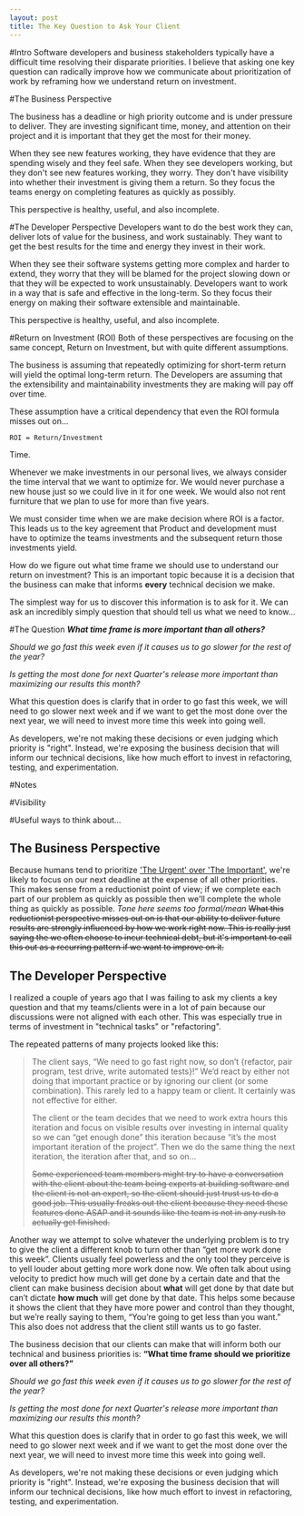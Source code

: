 ```yaml
---
layout: post
title: The Key Question to Ask Your Client
---
```

#Intro
Software developers and business stakeholders typically have a difficult
time resolving their disparate priorities. I believe that asking one key
question can radically improve how we communicate about prioritization
of work by reframing how we understand return on investment.

#The Business Perspective

The business has a deadline or high priority outcome and is under
pressure to deliver. They are investing significant time, money, and
attention on their project and it is important that they get the most
for their money.

When they see new features working, they have evidence that they are
spending wisely and they feel safe. When they see developers working,
but they don't see new features working, they worry. They don't have
visibility into whether their investment is giving them a return. So
they focus the teams energy on completing features as quickly as possibly.

This perspective is healthy, useful, and also incomplete. 

#The Developer Perspective
Developers want to do the best work they can, deliver lots of value for
the business, and work sustainably. They want to get the best results
for the time and energy they invest in their work.

When they see their software systems getting more complex and harder to
extend, they worry that they will be blamed for the project slowing down
or that they will be expected to work unsustainably. Developers want to
work in a way that is safe and effective in the long-term. So they focus
their energy on making their software extensible and maintainable.

This perspective is healthy, useful, and also incomplete. 

#Return on Investment (ROI)
Both of these perspectives are focusing on the same concept, Return on
Investment, but with quite different assumptions.

The business is assuming that repeatedly optimizing for short-term
return will yield the optimal long-term return. The Developers are
assuming that the extensibility and maintainability investments they are
making will pay off over time.

These assumption have a critical dependency that even the ROI formula
misses out on...
```
ROI = Return/Investment
```

Time.

Whenever we make investments in our personal lives, we always consider
the time interval that we want to optimize for. We would never purchase
a new house just so we could live in it for one week. We would also not
rent furniture that we plan to use for more than five years.

We must consider time when we are make decision where ROI is a factor.
This leads us to the key agreement that Product and development must
have to optimize the teams investments and the subsequent return those
investments yield.

How do we figure out what time frame we should use to understand our
return on investment? This is an important topic because it is a
decision that the business can make that informs **every** technical
decision we make.

The simplest way for us to discover this information is to ask for it.
We can ask an incredibly simply question that should tell us what we
need to know...


#The Question
***What time frame is more important than all others?***

*Should we go fast this week even if it causes us to go slower for the
rest of the year?*

*Is getting the most done for next Quarter's release more important than
maximizing our results this month?*

What this question does is clarify that in order to go fast this week,
we will need to go slower next week and if we want to get the most done
over the next year, we will need to invest more time this week into
going well.

As developers, we're not making these decisions or even judging which
priority is "right". Instead, we're exposing the business decision that
will inform our technical decisions, like how much effort to invest in
refactoring, testing, and experimentation.



#Notes



#Visibility



#Useful ways to think about...
## The Business Perspective
Because humans tend to prioritize
['The Urgent' over 'The Important'](https://www.amazon.com/Tyranny-Urgent-Charles-Hummel/dp/087784092X), we're likely to 
focus on our next deadline at the expense of all other priorities. This makes sense from a reductionist point of view; 
if we complete each part of our problem as quickly as possible then we'll complete the whole thing as quickly as 
possible.
_Tone here seems too formal/mean_
~~What this reductionist perspective misses out on is that our ability to deliver future results are strongly influenced
by how we work right now. This is really just saying the we often choose to incur technical debt, but it's important to 
call this out as a recurring pattern if we want to improve on it.~~

## The Developer Perspective


I realized a couple of years ago that I was failing to ask my clients a key question and that my teams/clients 
were in a lot of pain because our discussions were not aligned with each other. This was especially true in terms of 
investment in "technical tasks" or "refactoring".

The repeated patterns of many projects looked like this:

>The client says, “We need to go fast right now, so don’t {refactor, pair program, test drive, write automated tests}!” 
We’d react by either not doing that important practice or by ignoring our client (or some combination). This rarely led 
to a happy team or client. It certainly was not effective for either.
>
>The client or the team decides that we need to work extra hours this iteration and focus on visible results over 
investing in internal quality so we can “get enough done” this iteration because “it’s the most important iteration of 
the project”. Then we do the same thing the next iteration, the iteration after that, and so on...
>
> ~~Some experienced team members might try to have a conversation with the client about the team being experts at 
building software and the client is not an expert, so the client should just trust us to do a good job. This usually 
freaks out the client because they need these features done ASAP and it sounds like the team is not in any rush to 
actually get finished.~~

Another way we attempt to solve whatever the underlying problem is to try to give the client a different knob to turn 
other than “get more work done this week”. Clients usually feel powerless and the only tool they perceive is to yell 
louder about getting more work done now. We often talk about using velocity to predict how much will get done by a 
certain date and that the client can make business decision about **what** will get done by that date but can’t dictate 
**how much** will get done by that date. This helps some because it shows the client that they have more power and 
control than they thought, but we’re really saying to them, “You’re going to get less than you want.” This also does 
not address that the client still wants us to go faster.

The business decision that our clients can make that will inform both our technical and business priorities is: 
**“What time frame should we prioritize over all others?”**

*Should we go fast this week even if it causes us to go slower for the rest of the year?*

*Is getting the most done for next Quarter's release more important than maximizing our results this month?*

What this question does is clarify that in order to go fast this week, we will need to go slower next week and if we 
want to get the most done over the next year, we will need to invest more time this week into going well.

As developers, we're not making these decisions or even judging which priority is "right". Instead, we're exposing the
business decision that will inform our technical decisions, like how much effort to invest in refactoring, testing, and
experimentation.
